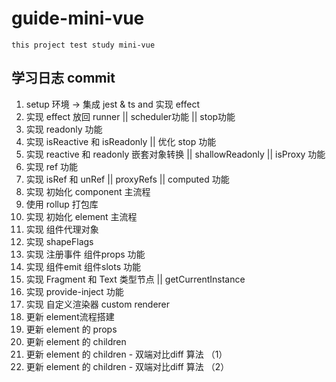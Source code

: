 # guide-mini-vue
    this project test study mini-vue

## 学习日志 commit
1. setup 环境 -> 集成 jest & ts and 实现 effect
2. 实现 effect 放回 runner || scheduler功能 || stop功能
3. 实现 readonly 功能
4. 实现 isReactive 和 isReadonly || 优化 stop 功能
5. 实现 reactive 和 readonly 嵌套对象转换 || shallowReadonly || isProxy 功能
6. 实现 ref 功能
7. 实现 isRef 和 unRef || proxyRefs || computed 功能
8. 实现 初始化 component 主流程
9. 使用 rollup 打包库
10. 实现 初始化 element 主流程
11. 实现 组件代理对象 
12. 实现 shapeFlags
13. 实现 注册事件 组件props 功能
14. 实现 组件emit 组件slots 功能
15. 实现 Fragment 和 Text 类型节点 || getCurrentInstance
16. 实现 provide-inject 功能
17. 实现 自定义渲染器 custom renderer
18. 更新 element流程搭建
19. 更新 element 的 props
20. 更新 element 的 children
21. 更新 element 的 children - 双端对比diff 算法 （1）
22. 更新 element 的 children - 双端对比diff 算法 （2）
